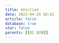 ```yaml
---
title: Untitled
date: 2023-04-29 10:41
article: false
database: true
star: false
parents: [[02 前端]]
---
```

